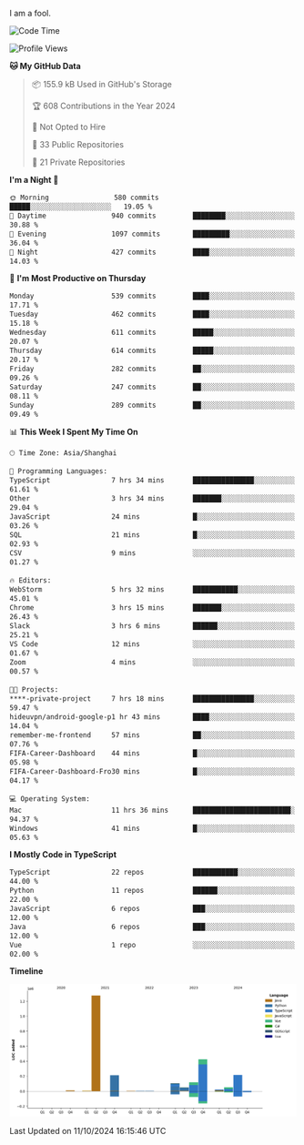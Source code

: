 I am a fool.

<!--START_SECTION:waka-->
![Code Time](http://img.shields.io/badge/Code%20Time-1%2C901%20hrs%2018%20mins-blue)

![Profile Views](http://img.shields.io/badge/Profile%20Views-0-blue)

**🐱 My GitHub Data** 

> 📦 155.9 kB Used in GitHub's Storage 
 > 
> 🏆 608 Contributions in the Year 2024
 > 
> 🚫 Not Opted to Hire
 > 
> 📜 33 Public Repositories 
 > 
> 🔑 21 Private Repositories 
 > 
**I'm a Night 🦉** 

```text
🌞 Morning                580 commits         █████░░░░░░░░░░░░░░░░░░░░   19.05 % 
🌆 Daytime                940 commits         ████████░░░░░░░░░░░░░░░░░   30.88 % 
🌃 Evening                1097 commits        █████████░░░░░░░░░░░░░░░░   36.04 % 
🌙 Night                  427 commits         ████░░░░░░░░░░░░░░░░░░░░░   14.03 % 
```
📅 **I'm Most Productive on Thursday** 

```text
Monday                   539 commits         ████░░░░░░░░░░░░░░░░░░░░░   17.71 % 
Tuesday                  462 commits         ████░░░░░░░░░░░░░░░░░░░░░   15.18 % 
Wednesday                611 commits         █████░░░░░░░░░░░░░░░░░░░░   20.07 % 
Thursday                 614 commits         █████░░░░░░░░░░░░░░░░░░░░   20.17 % 
Friday                   282 commits         ██░░░░░░░░░░░░░░░░░░░░░░░   09.26 % 
Saturday                 247 commits         ██░░░░░░░░░░░░░░░░░░░░░░░   08.11 % 
Sunday                   289 commits         ██░░░░░░░░░░░░░░░░░░░░░░░   09.49 % 
```


📊 **This Week I Spent My Time On** 

```text
🕑︎ Time Zone: Asia/Shanghai

💬 Programming Languages: 
TypeScript               7 hrs 34 mins       ███████████████░░░░░░░░░░   61.61 % 
Other                    3 hrs 34 mins       ███████░░░░░░░░░░░░░░░░░░   29.04 % 
JavaScript               24 mins             █░░░░░░░░░░░░░░░░░░░░░░░░   03.26 % 
SQL                      21 mins             █░░░░░░░░░░░░░░░░░░░░░░░░   02.93 % 
CSV                      9 mins              ░░░░░░░░░░░░░░░░░░░░░░░░░   01.27 % 

🔥 Editors: 
WebStorm                 5 hrs 32 mins       ███████████░░░░░░░░░░░░░░   45.01 % 
Chrome                   3 hrs 15 mins       ███████░░░░░░░░░░░░░░░░░░   26.43 % 
Slack                    3 hrs 6 mins        ██████░░░░░░░░░░░░░░░░░░░   25.21 % 
VS Code                  12 mins             ░░░░░░░░░░░░░░░░░░░░░░░░░   01.67 % 
Zoom                     4 mins              ░░░░░░░░░░░░░░░░░░░░░░░░░   00.57 % 

🐱‍💻 Projects: 
****-private-project     7 hrs 18 mins       ███████████████░░░░░░░░░░   59.47 % 
hideuvpn/android-google-p1 hr 43 mins        ████░░░░░░░░░░░░░░░░░░░░░   14.04 % 
remember-me-frontend     57 mins             ██░░░░░░░░░░░░░░░░░░░░░░░   07.76 % 
FIFA-Career-Dashboard    44 mins             █░░░░░░░░░░░░░░░░░░░░░░░░   05.98 % 
FIFA-Career-Dashboard-Fro30 mins             █░░░░░░░░░░░░░░░░░░░░░░░░   04.17 % 

💻 Operating System: 
Mac                      11 hrs 36 mins      ████████████████████████░   94.37 % 
Windows                  41 mins             █░░░░░░░░░░░░░░░░░░░░░░░░   05.63 % 
```

**I Mostly Code in TypeScript** 

```text
TypeScript               22 repos            ███████████░░░░░░░░░░░░░░   44.00 % 
Python                   11 repos            ██████░░░░░░░░░░░░░░░░░░░   22.00 % 
JavaScript               6 repos             ███░░░░░░░░░░░░░░░░░░░░░░   12.00 % 
Java                     6 repos             ███░░░░░░░░░░░░░░░░░░░░░░   12.00 % 
Vue                      1 repo              ░░░░░░░░░░░░░░░░░░░░░░░░░   02.00 % 
```



**Timeline**

![Lines of Code chart](https://raw.githubusercontent.com/VeejaLiu/VeejaLiu/master/assets/bar_graph.png)


 Last Updated on 11/10/2024 16:15:46 UTC
<!--END_SECTION:waka-->
